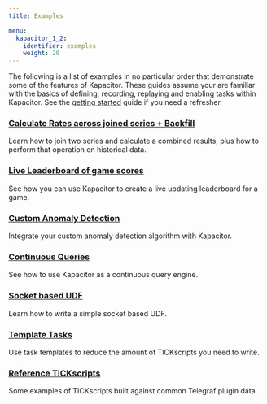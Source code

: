 ```yaml
---
title: Examples

menu:
  kapacitor_1_2:
    identifier: examples
    weight: 20
---
```


The following is a list of examples in no particular order that demonstrate some of the features of Kapacitor.
These guides assume your are familiar with the basics of defining, recording, replaying and enabling tasks within Kapacitor.
See the [getting started](/kapacitor/v1.3/introduction/getting_started/) guide if you need a refresher.

### [Calculate Rates across joined series + Backfill](/kapacitor/v1.3/examples/join_backfill/)

Learn how to join two series and calculate a combined results, plus how to perform that operation on historical data.

### [Live Leaderboard of game scores](/kapacitor/v1.3/examples/live_leaderboard/)

See how you can use Kapacitor to create a live updating leaderboard for a game.

### [Custom Anomaly Detection](/kapacitor/v1.3/examples/anomaly_detection/)

Integrate your custom anomaly detection algorithm with Kapacitor.

### [Continuous Queries](/kapacitor/v1.3/examples/continuous_queries/)

See how to use Kapacitor as a continuous query engine.

### [Socket based UDF](/kapacitor/v1.3/examples/socket_udf/)

Learn how to write a simple socket based UDF.

### [Template Tasks](/kapacitor/v1.3/examples/template_tasks/)

Use task templates to reduce the amount of TICKscripts you need to write.

### [Reference TICKscripts](/kapacitor/v1.3/examples/reference_scripts/)

Some examples of TICKscripts built against common Telegraf plugin data.

